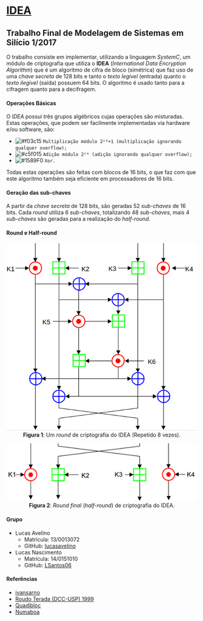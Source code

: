 # [IDEA](https://github.com/LSantos06/SystemC_IDEA)
## Trabalho Final de Modelagem de Sistemas em Silício 1/2017
O trabalho consiste em implementar, utilizando a linguagem _SystemC_, um módulo de criptografia que utiliza o __IDEA__ (_International Data Encryption Algorithm_) que é um algoritmo de cifra de bloco (simétrica) que faz uso de uma _chave secreta_ de 128 bits e tanto o _texto legível_ (entrada) quanto o _texto ilegível_ (saída) possuem 64 bits. O algoritmo é usado tanto para a cifragem quanto para a decifragem.

#### Operações Básicas
O _IDEA_ possui três grupos algébricos cujas operações são misturadas. Estas operações, que podem ser facilmente implementadas via hardware e/ou software, são:
- ![#f03c15](https://placehold.it/15/f03c15/000000?text=+) `Multiplicação módulo 2¹⁶+1 (multiplicação ignorando qualquer overflow);`
- ![#c5f015](https://placehold.it/15/c5f015/000000?text=+) `Adição módulo 2¹⁶ (adição ignorando qualquer overflow);`
- ![#1589F0](https://placehold.it/15/1589F0/000000?text=+) `Xor.`

Todas estas operações são feitas com blocos de 16 bits, o que faz com que este algoritmo também seja eficiente em processadores de 16 bits.

#### Geração das sub-chaves
A partir da _chave secreta_ de 128 bits, são geradas 52 _sub-chaves_ de 16 bits. Cada _round_ utiliza 6 _sub-chaves_, totalizando 48 _sub-chaves_, mais 4 _sub-chaves_ são geradas para a realização do _half-round_.

#### Round e Half-round
<p align="center">
  <img src="img/IDEA_round.png">
  <br>
  <t><b>Figura 1</b>: Um <i>round</i> de criptografia do IDEA (Repetido 8 vezes).</t>
  <br>
</p>

<p align="center">
  <img src="img/IDEA_half_round.png">
  <br>
  <t><b>Figura 2</b>: <i>Round final</i> (<i>half-round</i>) de criptografia do IDEA.</t>
  <br>
</p>

#### Grupo
* Lucas Avelino
  * Matrícula: 13/0013072
  * GitHub: [lucasavelino](https://github.com/lucasavelino)
* Lucas Nascimento
  * Matrícula: 14/0151010
  * GitHub: [LSantos06](https://github.com/LSantos06)

#### Referências
* [ivansarno](https://github.com/ivansarno/IDEA-cipher)
* [Roudo Terada (DCC-USP) 1999](https://github.com/LSantos06/SystemC_IDEA/blob/master/IDEA.pdf)
* [Quadibloc](http://www.quadibloc.com/crypto/co040302.htm)
* [Numaboa](http://www.numaboa.com.br/criptografia/bloco/336-idea?showall=&start=4)
